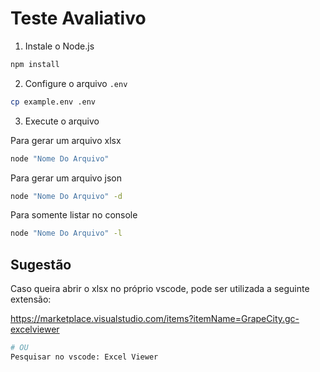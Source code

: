 # Teste Avaliativo

1. Instale o Node.js
```bash
npm install
```

2. Configure o arquivo `.env`
```bash
cp example.env .env
```

3. Execute o arquivo

Para gerar um arquivo xlsx
```bash
node "Nome Do Arquivo"
```

Para gerar um arquivo json
```bash
node "Nome Do Arquivo" -d
```

Para somente listar no console
```bash
node "Nome Do Arquivo" -l
```

## Sugestão

Caso queira abrir o xlsx no próprio vscode, pode ser utilizada a seguinte extensão:

https://marketplace.visualstudio.com/items?itemName=GrapeCity.gc-excelviewer

```bash
# OU
Pesquisar no vscode: Excel Viewer
```
